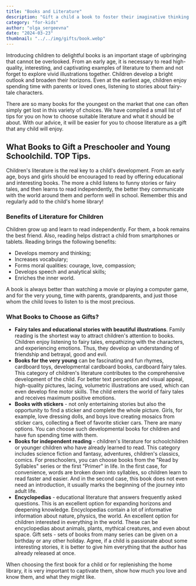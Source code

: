 ```yaml
---
title: "Books and Literature"
description: "Gift a child a book to foster their imaginative thinking from an early age and cultivate the best in them!"
category: "for-kids"
author: "olga_sergeevna"
date: "2024-03-23"
thumbnail: "../../img/gifts/book.webp"
---
```


Introducing children to delightful books is an important stage of upbringing that cannot be overlooked. From an early age, it is necessary to read high-quality, interesting, and captivating examples of literature to them and not forget to explore vivid illustrations together. Children develop a bright outlook and broaden their horizons. Even at the earliest age, children enjoy spending time with parents or loved ones, listening to stories about fairy-tale characters.

There are so many books for the youngest on the market that one can often simply get lost in this variety of choices. We have compiled a small list of tips for you on how to choose suitable literature and what it should be about. With our advice, it will be easier for you to choose literature as a gift that any child will enjoy.

## What Books to Gift a Preschooler and Young Schoolchild. TOP Tips.

Children's literature is the real key to a child's development. From an early age, boys and girls should be encouraged to read by offering educational and interesting books. The more a child listens to funny stories or fairy tales, and then learns to read independently, the better they communicate with the world around them and perform well in school. Remember this and regularly add to the child's home library!

### Benefits of Literature for Children

Children grow up and learn to read independently. For them, a book remains the best friend. Also, reading helps distract a child from smartphones or tablets. Reading brings the following benefits:

- Develops memory and thinking;
- Increases vocabulary;
- Forms moral qualities: courage, love, compassion;
- Develops speech and analytical skills;
- Enriches the inner world.

A book is always better than watching a movie or playing a computer game, and for the very young, time with parents, grandparents, and just those whom the child loves to listen to is the most precious.

### What Books to Choose as Gifts?

- **Fairy tales and educational stories with beautiful illustrations**. Family reading is the shortest way to attract children's attention to books. Children enjoy listening to fairy tales, empathizing with the characters, and experiencing emotions. Thus, they develop an understanding of friendship and betrayal, good and evil.
- **Books for the very young** can be fascinating and fun rhymes, cardboard toys, developmental cardboard books, cardboard fairy tales. This category of children's literature contributes to the comprehensive development of the child. For better text perception and visual appeal, high-quality pictures, lacing, volumetric illustrations are used, which can even develop fine motor skills. The child enters the world of fairy tales and receives maximum positive emotions.
- **Books with stickers** - not only entertaining stories but also the opportunity to find a sticker and complete the whole picture. Girls, for example, love dressing dolls, and boys love creating mosaics from sticker cars, collecting a fleet of favorite sticker cars. There are many options. You can choose such developmental books for children and have fun spending time with them.
- **Books for independent reading** - children's literature for schoolchildren or younger children who have already learned to read. This category includes science fiction and fantasy, adventures, children's classics, comics. For preschoolers, you can choose books from the "Read by Syllables" series or the first "Primer" in life. In the first case, for convenience, words are broken down into syllables, so children learn to read faster and easier. And in the second case, this book does not even need an introduction, it usually marks the beginning of the journey into adult life.
- **Encyclopedias** - educational literature that answers frequently asked questions. This is an excellent option for expanding horizons and deepening knowledge. Encyclopedias contain a lot of informative information about nature, physics, the world. An excellent option for children interested in everything in the world. These can be encyclopedias about animals, plants, mythical creatures, and even about space.
Gift sets - sets of books from many series can be given on a birthday or any other holiday. Agree, if a child is passionate about some interesting stories, it is better to give him everything that the author has already released at once.

When choosing the first book for a child or for replenishing the home library, it is very important to captivate them, show how much you love and know them, and what they might like.

